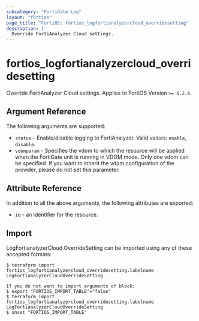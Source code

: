 ```yaml
---
subcategory: "FortiGate Log"
layout: "fortios"
page_title: "FortiOS: fortios_logfortianalyzercloud_overridesetting"
description: |-
  Override FortiAnalyzer Cloud settings.
---
```


# fortios_logfortianalyzercloud_overridesetting
Override FortiAnalyzer Cloud settings. Applies to FortiOS Version `>= 6.2.4`.

## Argument Reference

The following arguments are supported:

* `status` - Enable/disable logging to FortiAnalyzer. Valid values: `enable`, `disable`.
* `vdomparam` - Specifies the vdom to which the resource will be applied when the FortiGate unit is running in VDOM mode. Only one vdom can be specified. If you want to inherit the vdom configuration of the provider, please do not set this parameter.


## Attribute Reference

In addition to all the above arguments, the following attributes are exported:
* `id` - an identifier for the resource.

## Import

LogFortianalyzerCloud OverrideSetting can be imported using any of these accepted formats:
```
$ terraform import fortios_logfortianalyzercloud_overridesetting.labelname LogFortianalyzerCloudOverrideSetting

If you do not want to import arguments of block:
$ export "FORTIOS_IMPORT_TABLE"="false"
$ terraform import fortios_logfortianalyzercloud_overridesetting.labelname LogFortianalyzerCloudOverrideSetting
$ unset "FORTIOS_IMPORT_TABLE"
```
